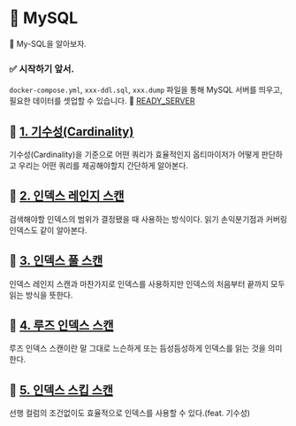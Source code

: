 # 🎯 MySQL

🐬 My-SQL을 알아보자.  

### ✅ 시작하기 앞서. 
`docker-compose.yml`, `xxx-ddl.sql`, `xxx.dump` 파일을 통해 MySQL 서버를 띄우고,  
필요한 데이터를 셋업할 수 있습니다. 🔗 [READY_SERVER](0.common/0.readme/READY_SERVER.md)

## 🔗 [1. 기수성(Cardinality)](./1.Cardinality/README.md)

기수성(Cardinality)을 기준으로 어떤 쿼리가 효율적인지 옵티마이저가 어떻게 판단하고 우리는 어떤 쿼리를 제공해야할지 간단하게 알아본다.

## 🔗 [2. 인덱스 레인지 스캔](./2.IndexRangeScan/README.md)

검색해야할 인덱스의 범위가 결정됐을 때 사용하는 방식이다. 읽기 손익분기점과 커버링 인덱스도 같이 알아본다.  

## 🔗 [3. 인덱스 풀 스캔](./3.IndexFullSacn/README.md)

인덱스 레인지 스캔과 마찬가지로 인덱스를 사용하지만 인덱스의 처음부터 끝까지 모두 읽는 방식을 뜻한다.  

## 🔗 [4. 루즈 인덱스 스캔](./4.LooseIndexScan/README.md)

루즈 인덱스 스캔이란 말 그대로 느슨하게 또는 듬성듬성하게 인덱스를 읽는 것을 의미한다.  

## 🔗 [5. 인덱스 스킵 스캔](./5.IndexSkipScan/README.md)

선행 컬럼의 조건없이도 효율적으로 인덱스를 사용할 수 있다.(feat. 기수성)  